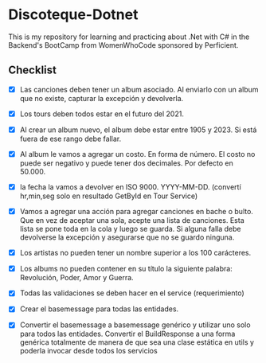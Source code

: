 # Discoteque-Dotnet

This is my repository for learning and practicing about .Net with C# in the Backend's BootCamp from WomenWhoCode sponsored by Perficient.


## Checklist

* [x] Las canciones deben tener un album asociado. Al enviarlo con un album que no existe, capturar la excepción y devolverla.
* [x] Los tours deben todos estar en el futuro del 2021. 
* [x] Al crear un album nuevo, el album debe estar entre 1905 y 2023. Si está fuera de ese rango debe fallar. 
* [x] Al album le vamos a agregar un costo. En forma de número. El costo no puede ser negativo y puede tener dos decimales. Por defecto en 50.000. 
* [x] la fecha la vamos a devolver en ISO 9000. YYYY-MM-DD. (convertí hr,min,seg solo en resultado GetById en Tour Service)
* [x] Vamos a agregar una acción para agregar canciones en bache o bulto. Que en vez de aceptar una sola, acepte una lista de canciones. Esta lista se pone toda en la cola y luego se guarda. Si alguna falla debe devolverse la excepción y asegurarse que no se guardo ninguna.
* [x] Los artistas no pueden tener un nombre superior a los 100 carácteres. 
* [x] Los albums no pueden contener en su título la siguiente palabra: Revolución, Poder, Amor y Guerra.
* [x] Todas las validaciones se deben hacer en el service (requerimiento)

* [x] Crear el basemessage para todas las entidades.
* [x] Convertir el basemessage a basemessage genérico y utilizar uno solo para todos las entidades. Convertir el BuildResponse a una forma genérica totalmente de manera de que sea una clase estática en utils y poderla invocar desde todos los servicios
